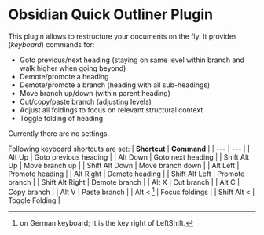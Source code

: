 # Obsidian Quick Outliner Plugin

This plugin allows to restructure your documents on the fly. It provides (*keyboard*) commands for:
- Goto previous/next heading (staying on same level within branch and walk higher when going beyond)
- Demote/promote a heading
- Demote/promote a branch (heading with all sub-headings)
- Move branch up/down (within parent heading)
- Cut/copy/paste branch (adjusting levels)
- Adjust all foldings to focus on relevant structural context
- Toggle folding of heading

Currently there are no settings.

Following keyboard shortcuts are set:
| **Shortcut** | **Command** |
| --- | --- |
| Alt Up | Goto previous heading |
| Alt Down | Goto next heading |
| Shift Alt Up | Move branch up |
| Shift Alt Down | Move branch down |
| Alt Left | Promote heading |
| Alt Right | Demote heading |
| Shift Alt Left | Promote branch |
| Shift Alt Right | Demote branch |
| Alt X | Cut branch |
| Alt C | Copy branch |
| Alt V | Paste branch |
| Alt < [^1] | Focus foldings |
| Shift Alt < | Toggle Folding |

[^1]: on German keyboard; It is the key right of LeftShift.
